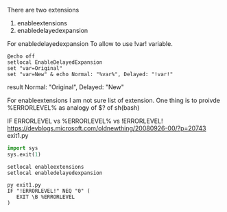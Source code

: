 There are two extensions
1. enableextensions
2. enabledelayedexpansion

For enabledelayedexpansion
To allow to use !var! variable.
```batch
@echo off
setlocal EnableDelayedExpansion
set "var=Original"
set "var=New" & echo Normal: "%var%", Delayed: "!var!"
```
result
Normal: "Original", Delayed: "New"

For enableextensions
I am not sure list of extension.
One thing is to proivde %ERRORLEVEL% as analogy of $? of sh(bash)

IF ERRORLEVEL vs %ERRORLEVEL% vs !ERRORLEVEL!
https://devblogs.microsoft.com/oldnewthing/20080926-00/?p=20743
exit1.py
```python
import sys
sys.exit(1)
```

```batch
setlocal enableextensions
setlocal enabledelayedexpansion	

py exit1.py
IF "!ERRORLEVEL!" NEQ "0" (
   EXIT \B %ERRORLEVEL
)
```
